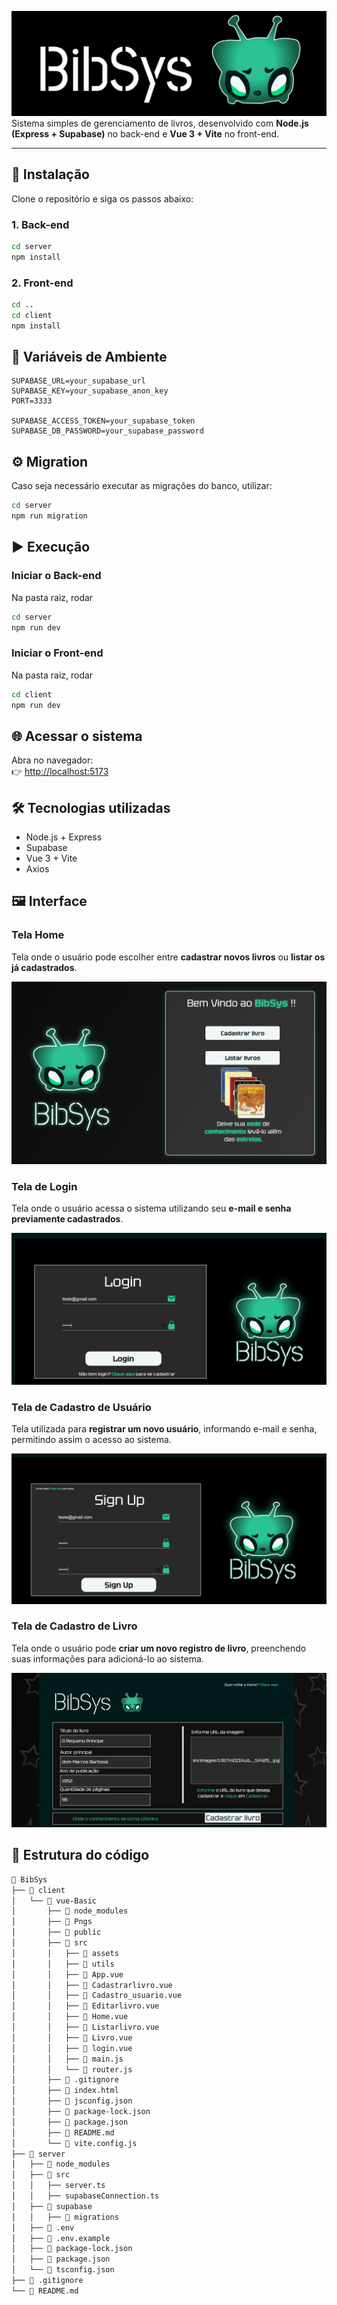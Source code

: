 
![Logo](client/vue-Basic/Pngs/Home.png)
Sistema simples de gerenciamento de livros, desenvolvido com **Node.js (Express + Supabase)** no back-end e **Vue 3 + Vite** no front-end.

---

## 🚀 Instalação

Clone o repositório e siga os passos abaixo:

### 1. Back-end

```bash
cd server
npm install
```

### 2. Front-end

```bash
cd ..
cd client
npm install
```

## 🔑 Variáveis de Ambiente

```env
SUPABASE_URL=your_supabase_url
SUPABASE_KEY=your_supabase_anon_key
PORT=3333

SUPABASE_ACCESS_TOKEN=your_supabase_token
SUPABASE_DB_PASSWORD=your_supabase_password
```

## ⚙️ Migration

Caso seja necessário executar as migrações do banco, utilizar:

```bash
cd server
npm run migration
```

## ▶️ Execução

### Iniciar o Back-end

Na pasta raiz, rodar

```bash
cd server
npm run dev
```

### Iniciar o Front-end

Na pasta raiz, rodar

```bash
cd client
npm run dev
```

## 🌐 Acessar o sistema

Abra no navegador:  
👉 [http://localhost:5173](http://localhost:5173)

## 🛠️ Tecnologias utilizadas

- Node.js + Express
- Supabase
- Vue 3 + Vite
- Axios

## 🖼️ Interface

### Tela Home
Tela onde o usuário pode escolher entre **cadastrar novos livros** ou **listar os já cadastrados**.  

![Tela Home](client/vue-Basic/Pngs/Tela_Home.png)

### Tela de Login
Tela onde o usuário acessa o sistema utilizando seu **e-mail e senha previamente cadastrados**.  

![Tela Login](client/vue-Basic/Pngs/Tela_login.png)

### Tela de Cadastro de Usuário
Tela utilizada para **registrar um novo usuário**, informando e-mail e senha, permitindo assim o acesso ao sistema.  

![Tela Cadastro](client/vue-Basic/Pngs/tela_cadastro.png)

### Tela de Cadastro de Livro
Tela onde o usuário pode **criar um novo registro de livro**, preenchendo suas informações para adicioná-lo ao sistema.  

![Tela Cadastro Livro](client/vue-Basic/Pngs/Tela_cadastrolivro.png)


## 📂 Estrutura do código

```bash
📂 BibSys
├── 📂 client
│   └── 📂 vue-Basic
│       ├── 📂 node_modules
│       ├── 📂 Pngs
│       ├── 📂 public
│       ├── 📂 src
│       │   ├── 📂 assets
│       │   ├── 📂 utils
│       │   ├── 📄 App.vue
│       │   ├── 📄 Cadastrarlivro.vue
│       │   ├── 📄 Cadastro_usuario.vue
│       │   ├── 📄 Editarlivro.vue
│       │   ├── 📄 Home.vue
│       │   ├── 📄 Listarlivro.vue
│       │   ├── 📄 Livro.vue
│       │   ├── 📄 login.vue
│       │   ├── 📄 main.js
│       │   └── 📄 router.js
│       ├── 📄 .gitignore
│       ├── 📄 index.html
│       ├── 📄 jsconfig.json
│       ├── 📄 package-lock.json
│       ├── 📄 package.json
│       ├── 📄 README.md
│       └── 📄 vite.config.js
├── 📂 server
│   ├── 📂 node_modules
│   ├── 📂 src
│   │   ├── server.ts
│   │   ├── supabaseConnection.ts
│   ├── 📂 supabase
│   │   ├── 📂 migrations
│   ├── 🔑 .env
│   ├── 🔑 .env.example
│   ├── 📄 package-lock.json
│   ├── 📄 package.json
│   └── 📄 tsconfig.json
├── 📄 .gitignore
└── 📄 README.md

```
